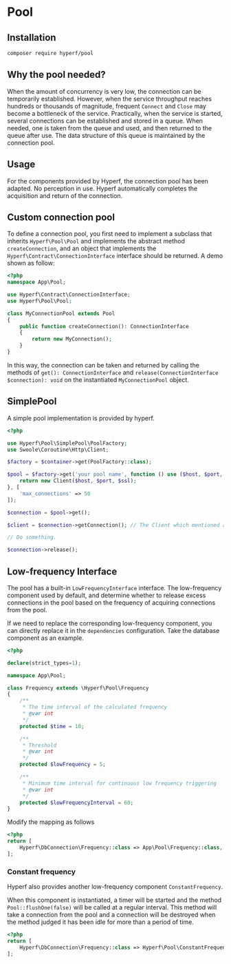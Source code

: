 # Pool

## Installation

```bash
composer require hyperf/pool
```

## Why the pool needed?

When the amount of concurrency is very low, the connection can be temporarily established. However, when the service throughput reaches hundreds or thousands of magnitude, frequent `Connect` and `Close` may become a bottleneck of the service. Practically, when the service is started, several connections can be established and stored in a queue. When needed, one is taken from the queue and used, and then returned to the queue after use. The data structure of this queue is maintained by the connection pool.

## Usage

For the components provided by Hyperf, the connection pool has been adapted. No perception in use. Hyperf automatically completes the acquisition and return of the connection.

## Custom connection pool

To define a connection pool, you first need to implement a subclass that inherits `Hyperf\Pool\Pool` and implements the abstract method `createConnection`, and an object that implements the `Hyperf\Contract\ConnectionInterface` interface should be returned. A demo shown as follow:
```php
<?php
namespace App\Pool;

use Hyperf\Contract\ConnectionInterface;
use Hyperf\Pool\Pool;

class MyConnectionPool extends Pool
{
    public function createConnection(): ConnectionInterface
    {
        return new MyConnection();
    }
}
``` 
In this way, the connection can be taken and returned by calling the methods of `get(): ConnectionInterface` and `release(ConnectionInterface $connection): void` on the instantiated `MyConnectionPool` object.

## SimplePool

A simple pool implementation is provided by hyperf.

```php
<?php

use Hyperf\Pool\SimplePool\PoolFactory;
use Swoole\Coroutine\Http\Client;

$factory = $container->get(PoolFactory::class);

$pool = $factory->get('your pool name', function () use ($host, $port, $ssl) {
    return new Client($host, $port, $ssl);
}, [
    'max_connections' => 50
]);

$connection = $pool->get();

$client = $connection->getConnection(); // The Client which mentioned above.

// Do something.

$connection->release();

```

## Low-frequency Interface

The pool has a built-in `LowFrequencyInterface` interface. The low-frequency component used by default, and determine whether to release excess connections in the pool based on the frequency of acquiring connections from the pool.

If we need to replace the corresponding low-frequency component, you can directly replace it in the `dependencies` configuration. Take the database component as an example.

```php
<?php

declare(strict_types=1);

namespace App\Pool;

class Frequency extends \Hyperf\Pool\Frequency
{
    /**
     * The time interval of the calculated frequency
     * @var int
     */
    protected $time = 10;

    /**
     * Threshold
     * @var int
     */
    protected $lowFrequency = 5;

    /**
     * Minimum time interval for continuous low frequency triggering
     * @var int
     */
    protected $lowFrequencyInterval = 60;
}

```

Modify the mapping as follows

```php
<?php
return [
    Hyperf\DbConnection\Frequency::class => App\Pool\Frequency::class,
];
```

### Constant frequency

Hyperf also provides another low-frequency component `ConstantFrequency`.

When this component is instantiated, a timer will be started and the method `Pool::flushOne(false)` will be called at a regular interval. This method will take a connection from the pool and a connection will be destroyed when the method judged it has been idle for more than a period of time.

```php
<?php
return [
    Hyperf\DbConnection\Frequency::class => Hyperf\Pool\ConstantFrequency::class,
];
```
